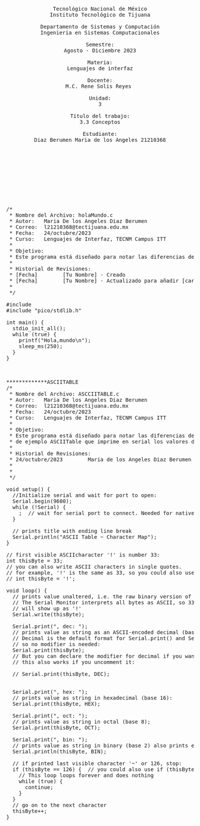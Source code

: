 <pre>

    <p align=center>

Tecnológico Nacional de México
Instituto Tecnológico de Tijuana

Departamento de Sistemas y Computación
Ingeniería en Sistemas Computacionales

Semestre:
Agosto - Diciembre 2023

Materia:
Lenguajes de interfaz

Docente:
M.C. Rene Solis Reyes 

Unidad:
3

Título del trabajo:
3.3 Conceptos

Estudiante:
Diaz Berumen Maria de los Angeles 21210368

    </p>

</pre>

<pre>

    <p align=left>

/*
 * Nombre del Archivo: holaMundo.c
 * Autor:   Maria De los Angeles Diaz Berumen 
 * Correo:  l21210368@tectijuana.edu.mx
 * Fecha:   24/octubre/2023
 * Curso:   Lenguajes de Interfaz, TECNM Campus ITT
 * 
 * Objetivo:
 * Este programa está diseñado para notar las diferencias del emulador en linea con el IDE arduino haciendo un hola mundo.
 *
 * Historial de Revisiones:
 * [Fecha]        [Tu Nombre] - Creado
 * [Fecha]        [Tu Nombre] - Actualizado para añadir [característica/corrección]
 *
 */

#include <stdio.h>
#include "pico/stdlib.h"

int main() {
  stdio_init_all();
  while (true) {
    printf("Hola,mundo\n");
    sleep_ms(250);
  }
}



*************ASCIITABLE
/*
 * Nombre del Archivo: ASCCIITABLE.c
 * Autor:   Maria De los Angeles Diaz Berumen 
 * Correo:  l21210368@tectijuana.edu.mx
 * Fecha:   24/octubre/2023
 * Curso:   Lenguajes de Interfaz, TECNM Campus ITT
 * 
 * Objetivo:
 * Este programa está diseñado para notar las diferencias del emulador en linea con el IDE arduino tomando el codigo
 * de ejemplo ASCIITable que imprime en serial los valores del teclado en ascii
 *
 * Historial de Revisiones:
 * 24/octubre/2023        Maria de los Angeles Diaz Berumen - Creado
 * 
 *
 */

void setup() {
  //Initialize serial and wait for port to open:
  Serial.begin(9600);
  while (!Serial) {
    ;  // wait for serial port to connect. Needed for native USB port only
  }

  // prints title with ending line break
  Serial.println("ASCII Table ~ Character Map");
}

// first visible ASCIIcharacter '!' is number 33:
int thisByte = 33;
// you can also write ASCII characters in single quotes.
// for example, '!' is the same as 33, so you could also use this:
// int thisByte = '!';

void loop() {
  // prints value unaltered, i.e. the raw binary version of the byte.
  // The Serial Monitor interprets all bytes as ASCII, so 33, the first number,
  // will show up as '!'
  Serial.write(thisByte);

  Serial.print(", dec: ");
  // prints value as string as an ASCII-encoded decimal (base 10).
  // Decimal is the default format for Serial.print() and Serial.println(),
  // so no modifier is needed:
  Serial.print(thisByte);
  // But you can declare the modifier for decimal if you want to.
  // this also works if you uncomment it:

  // Serial.print(thisByte, DEC);


  Serial.print(", hex: ");
  // prints value as string in hexadecimal (base 16):
  Serial.print(thisByte, HEX);

  Serial.print(", oct: ");
  // prints value as string in octal (base 8);
  Serial.print(thisByte, OCT);

  Serial.print(", bin: ");
  // prints value as string in binary (base 2) also prints ending line break:
  Serial.println(thisByte, BIN);

  // if printed last visible character '~' or 126, stop:
  if (thisByte == 126) {  // you could also use if (thisByte == '~') {
    // This loop loops forever and does nothing
    while (true) {
      continue;
    }
  }
  // go on to the next character
  thisByte++;
}





